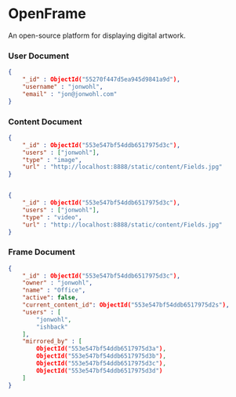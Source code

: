 # OpenFrame
An open-source platform for displaying digital artwork.

### User Document
```json
{
	"_id" : ObjectId("55270f447d5ea945d9841a9d"),
	"username" : "jonwohl",
	"email" : "jon@jonwohl.com"
}
```

### Content Document
```json
{
	"_id" : ObjectId("553e547bf54ddb6517975d3c"),
	"users" : ["jonwohl"],
	"type" : "image",
	"url" : "http://localhost:8888/static/content/Fields.jpg"
}


{
	"_id" : ObjectId("553e547bf54ddb6517975d3c"),
	"users" : ["jonwohl"],
	"type" : "video",
	"url" : "http://localhost:8888/static/content/Fields.jpg"
}
```

### Frame Document
```json
{
	"_id" : ObjectId("553e547bf54ddb6517975d3c"),
	"owner" : "jonwohl",
	"name" : "Office",
	"active": false,
	"current_content_id": ObjectId("553e547bf54ddb6517975d2s"),
	"users" : [
		"jonwohl",
		"ishback"
	],
	"mirrored_by" : [
		ObjectId("553e547bf54ddb6517975d3a"),
		ObjectId("553e547bf54ddb6517975d3b"),
		ObjectId("553e547bf54ddb6517975d3c"),
		ObjectId("553e547bf54ddb6517975d3d")
	]
}
```